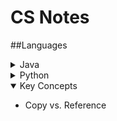 CS Notes
========
##Languages
<details>
	<summary>Java</summary>

- [Basic Info](./Topics/java_basics.md)
- [OOP](./Topics/oop.md)

</details>
<details>
	<summary>Python</summary>

- WIP

</details>
<details open>
	<summary>Key Concepts</summary>

- Copy vs. Reference

</details>